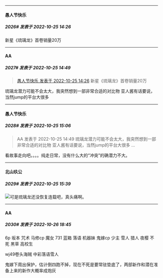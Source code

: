 

*****

####  愚人节快乐  
##### 2026#       发表于 2022-10-25 14:26

新星《琉璃龙》首卷销量20万



*****

####  ΑΑ  
##### 2027#       发表于 2022-10-25 14:49

<blockquote><a href="httphttps://bbs.saraba1st.com/2b/forum.php?mod=redirect&amp;goto=findpost&amp;pid=58091960&amp;ptid=1924836" target="_blank">愚人节快乐 发表于 2022-10-25 14:26</a>
新星《琉璃龙》首卷销量20万</blockquote>
琉璃龙潜力可能不会太大，我突然想到一部非常合适的对比物 亚人酱有话要说，当然jump的平台大很多



*****

####  愚人节快乐  
##### 2028#       发表于 2022-10-25 15:06

<blockquote>ΑΑ 发表于 2022-10-25 14:49
琉璃龙潜力可能不会太大，我突然想到一部非常合适的对比物 亚人酱有话要说，当然jump的平台大很多 ...</blockquote>
看故事走向吧。。。。纯走日常，没有什么大的“冲突”的确潜力不大。



*****

####  北山玖公  
##### 2029#       发表于 2022-10-25 15:39

<img src="https://static.saraba1st.com/image/smiley/face2017/125.png" referrerpolicy="no-referrer">可是琉璃龙还没恢复连载吧，真头痛啊。



*****

####  ΑΑ  
##### 2030#       发表于 2022-10-26 18:45

6p
坂本
咒术
马修cp
魔女
731
蓝箱
落语
机器妹
鬼嫁cp
少主
雪人
猎人
夜樱
不死
黑草
高校生

wj49卷头海贼 中彩落语雪人

鬼嫁下周出保护，估计倒四跑不掉，现在不死是要常驻垫底了，两部新作和潜在准备上来的新作大概率成炮灰

